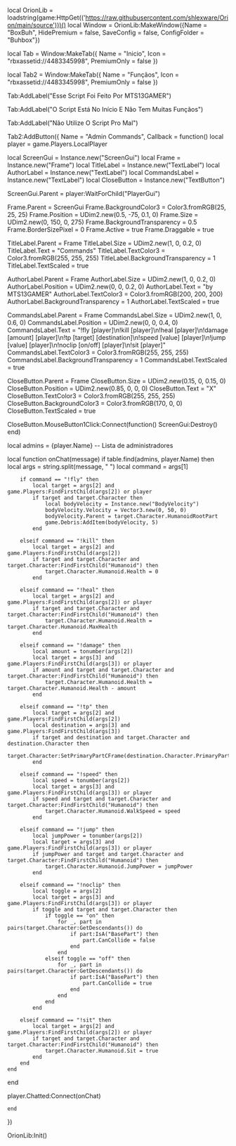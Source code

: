 local OrionLib = loadstring(game:HttpGet(('https://raw.githubusercontent.com/shlexware/Orion/main/source')))()
local Window = OrionLib:MakeWindow({Name = "BoxBuh", HidePremium = false, SaveConfig = false, ConfigFolder = "Buhbox"})

local Tab = Window:MakeTab({
	Name = "Inicio",
	Icon = "rbxassetid://4483345998",
	PremiumOnly = false
})

local Tab2 = Window:MakeTab({
	Name = "Funçãos",
	Icon = "rbxassetid://4483345998",
	PremiumOnly = false
})

Tab:AddLabel("Esse Script Foi Feito Por MTS13GAMER")

Tab:AddLabel("O Script Está No Início E Não Tem Muitas Funçãos")

Tab:AddLabel("Não Utilize O Script Pro Mal")

Tab2:AddButton({
	Name = "Admin Commands",
	Callback = function()
      		local player = game.Players.LocalPlayer

local ScreenGui = Instance.new("ScreenGui")
local Frame = Instance.new("Frame")
local TitleLabel = Instance.new("TextLabel")
local AuthorLabel = Instance.new("TextLabel")
local CommandsLabel = Instance.new("TextLabel")
local CloseButton = Instance.new("TextButton")

ScreenGui.Parent = player:WaitForChild("PlayerGui")

Frame.Parent = ScreenGui
Frame.BackgroundColor3 = Color3.fromRGB(25, 25, 25)
Frame.Position = UDim2.new(0.5, -75, 0.1, 0)
Frame.Size = UDim2.new(0, 150, 0, 275)
Frame.BackgroundTransparency = 0.5
Frame.BorderSizePixel = 0
Frame.Active = true
Frame.Draggable = true

TitleLabel.Parent = Frame
TitleLabel.Size = UDim2.new(1, 0, 0.2, 0)
TitleLabel.Text = "Commands"
TitleLabel.TextColor3 = Color3.fromRGB(255, 255, 255)
TitleLabel.BackgroundTransparency = 1
TitleLabel.TextScaled = true

AuthorLabel.Parent = Frame
AuthorLabel.Size = UDim2.new(1, 0, 0.2, 0)
AuthorLabel.Position = UDim2.new(0, 0, 0.2, 0)
AuthorLabel.Text = "by MTS13GAMER"
AuthorLabel.TextColor3 = Color3.fromRGB(200, 200, 200)
AuthorLabel.BackgroundTransparency = 1
AuthorLabel.TextScaled = true

CommandsLabel.Parent = Frame
CommandsLabel.Size = UDim2.new(1, 0, 0.6, 0)
CommandsLabel.Position = UDim2.new(0, 0, 0.4, 0)
CommandsLabel.Text = "!fly [player]\n!kill [player]\n!heal [player]\n!damage [amount] [player]\n!tp [target] [destination]\n!speed [value] [player]\n!jump [value] [player]\n!noclip [on/off] [player]\n!sit [player]"
CommandsLabel.TextColor3 = Color3.fromRGB(255, 255, 255)
CommandsLabel.BackgroundTransparency = 1
CommandsLabel.TextScaled = true

CloseButton.Parent = Frame
CloseButton.Size = UDim2.new(0.15, 0, 0.15, 0)
CloseButton.Position = UDim2.new(0.85, 0, 0, 0)
CloseButton.Text = "X"
CloseButton.TextColor3 = Color3.fromRGB(255, 255, 255)
CloseButton.BackgroundColor3 = Color3.fromRGB(170, 0, 0)
CloseButton.TextScaled = true

CloseButton.MouseButton1Click:Connect(function()
    ScreenGui:Destroy()
end)

local admins = {player.Name}  -- Lista de administradores

local function onChat(message)
    if table.find(admins, player.Name) then
        local args = string.split(message, " ")
        local command = args[1]
        
        if command == "!fly" then
            local target = args[2] and game.Players:FindFirstChild(args[2]) or player
            if target and target.Character then
                local bodyVelocity = Instance.new("BodyVelocity")
                bodyVelocity.Velocity = Vector3.new(0, 50, 0)
                bodyVelocity.Parent = target.Character.HumanoidRootPart
                game.Debris:AddItem(bodyVelocity, 5)
            end

        elseif command == "!kill" then
            local target = args[2] and game.Players:FindFirstChild(args[2])
            if target and target.Character and target.Character:FindFirstChild("Humanoid") then
                target.Character.Humanoid.Health = 0
            end

        elseif command == "!heal" then
            local target = args[2] and game.Players:FindFirstChild(args[2]) or player
            if target and target.Character and target.Character:FindFirstChild("Humanoid") then
                target.Character.Humanoid.Health = target.Character.Humanoid.MaxHealth
            end

        elseif command == "!damage" then
            local amount = tonumber(args[2])
            local target = args[3] and game.Players:FindFirstChild(args[3]) or player
            if amount and target and target.Character and target.Character:FindFirstChild("Humanoid") then
                target.Character.Humanoid.Health = target.Character.Humanoid.Health - amount
            end

        elseif command == "!tp" then
            local target = args[2] and game.Players:FindFirstChild(args[2])
            local destination = args[3] and game.Players:FindFirstChild(args[3])
            if target and destination and target.Character and destination.Character then
                target.Character:SetPrimaryPartCFrame(destination.Character.PrimaryPart.CFrame)
            end

        elseif command == "!speed" then
            local speed = tonumber(args[2])
            local target = args[3] and game.Players:FindFirstChild(args[3]) or player
            if speed and target and target.Character and target.Character:FindFirstChild("Humanoid") then
                target.Character.Humanoid.WalkSpeed = speed
            end
            
        elseif command == "!jump" then
            local jumpPower = tonumber(args[2])
            local target = args[3] and game.Players:FindFirstChild(args[3]) or player
            if jumpPower and target and target.Character and target.Character:FindFirstChild("Humanoid") then
                target.Character.Humanoid.JumpPower = jumpPower
            end

        elseif command == "!noclip" then
            local toggle = args[2]
            local target = args[3] and game.Players:FindFirstChild(args[3]) or player
            if toggle and target and target.Character then
                if toggle == "on" then
                    for _, part in pairs(target.Character:GetDescendants()) do
                        if part:IsA("BasePart") then
                            part.CanCollide = false
                        end
                    end
                elseif toggle == "off" then
                    for _, part in pairs(target.Character:GetDescendants()) do
                        if part:IsA("BasePart") then
                            part.CanCollide = true
                        end
                    end
                end
            end

        elseif command == "!sit" then
            local target = args[2] and game.Players:FindFirstChild(args[2]) or player
            if target and target.Character and target.Character:FindFirstChild("Humanoid") then
                target.Character.Humanoid.Sit = true
            end
        end
    end
end

player.Chatted:Connect(onChat)


  	end    
})

OrionLib:Init()
